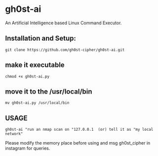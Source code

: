 # gh0st-ai 
An Artificial Intelligence based Linux Command Executor.

## Installation and Setup:

```git clone https://github.com/gh0st-cipher/gh0st-ai.git```

## make it executable

```chmod +x gh0st-ai.py```

## move it to the /usr/local/bin
```mv gh0st-ai.py /usr/local/bin ```

## USAGE 
``` gh0st-ai "run an nmap scan on "127.0.0.1  (or) tell it as "my local network" ```

Please modify the memory place before using and msg gh0st_cipher in instagram for queries.
